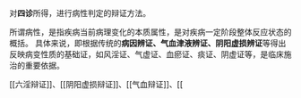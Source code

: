 对**四诊**所得，进行病性判定的辩证方法。

所谓病性，是指疾病当前病理变化的本质属性，是对疾病一定阶段整体反应状态的概括。
具体来说，即根据传统的**病因辨证、气血津液辨证、阴阳虚损辨证**等得出反映病变性质的基础证，如风淫证、气虚证、血瘀证、痰证、阴虚证等，是临床施治的重要依据。

[[六淫辩证]]、[[阴阳虚损辩证]]、[[气血辩证]]、[[

























